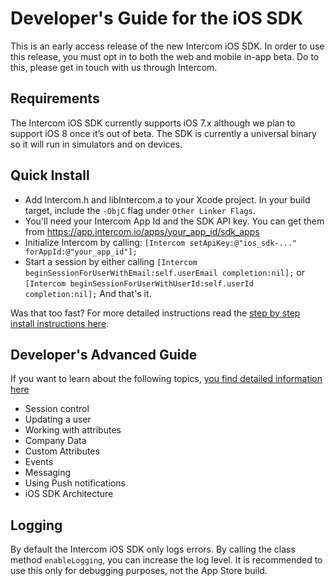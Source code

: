 # Developer's Guide for the iOS SDK

This is an early access release of the new Intercom iOS SDK. In order to use this release, you must opt in to both the web and mobile in-app beta. Do to this, please get in touch with us through Intercom.

## Requirements
The Intercom iOS SDK currently supports iOS 7.x although we plan to support iOS 8 once it’s out of beta. The SDK is currently a universal binary so it will run in simulators and on devices.

## Quick Install
- Add Intercom.h and libIntercom.a to your Xcode project. In your build target, include the `-ObjC` flag under `Other Linker Flags`.
- You'll need your Intercom App Id and the SDK API key. You can get them from https://app.intercom.io/apps/your_app_id/sdk_apps
- Initialize Intercom by calling:
`[Intercom setApiKey:@"ios_sdk-..." forAppId:@"your_app_id"];`
- Start a session by either calling
`[Intercom beginSessionForUserWithEmail:self.userEmail completion:nil];`
or
`[Intercom beginSessionForUserWithUserId:self.userId completion:nil];`
And that's it. 

Was that too fast? For more detailed instructions read the [step by step install instructions here](http://docs.intercom.io/90342-How-do-I-install-the-iOS-SDK-20).

## Developer's Advanced Guide
If you want to learn about the following topics, [you find detailed information here](http://docs.intercom.io/90339-How-do-I-configure-my-iOS-SDK)
- Session control
- Updating a user
- Working with attributes
- Company Data
- Custom Attributes
- Events
- Messaging
- Using Push notifications
- iOS SDK Architecture

## Logging
By default the Intercom iOS SDK only logs errors. By calling the class method `enableLogging`, you can increase the log level. It is recommended to use this only for debugging purposes, not the App Store build.
